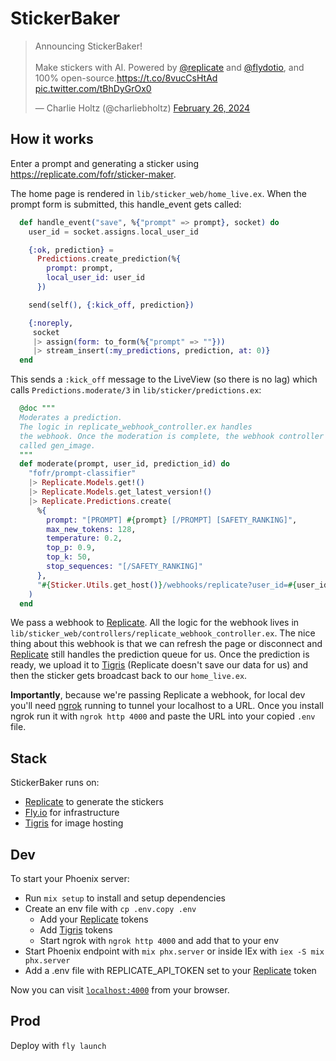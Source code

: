 # StickerBaker

<blockquote class="twitter-tweet" data-media-max-width="560"><p lang="en" dir="ltr">Announcing StickerBaker!<br><br>Make stickers with AI. Powered by <a href="https://twitter.com/replicate?ref_src=twsrc%5Etfw">@replicate</a> and <a href="https://twitter.com/flydotio?ref_src=twsrc%5Etfw">@flydotio</a>, and 100% open-source.<a href="https://t.co/8vucCsHtAd">https://t.co/8vucCsHtAd</a> <a href="https://t.co/tBhDyGrOx0">pic.twitter.com/tBhDyGrOx0</a></p>&mdash; Charlie Holtz (@charliebholtz) <a href="https://twitter.com/charliebholtz/status/1762232726361633018?ref_src=twsrc%5Etfw">February 26, 2024</a></blockquote>

## How it works

Enter a prompt and generating a sticker using https://replicate.com/fofr/sticker-maker.

The home page is rendered in `lib/sticker_web/home_live.ex`. When the prompt form is submitted, this handle_event gets called:

```elixir
  def handle_event("save", %{"prompt" => prompt}, socket) do
    user_id = socket.assigns.local_user_id

    {:ok, prediction} =
      Predictions.create_prediction(%{
        prompt: prompt,
        local_user_id: user_id
      })

    send(self(), {:kick_off, prediction})

    {:noreply,
     socket
     |> assign(form: to_form(%{"prompt" => ""}))
     |> stream_insert(:my_predictions, prediction, at: 0)}
  end
```

This sends a `:kick_off` message to the LiveView (so there is no lag) which calls `Predictions.moderate/3` in `lib/sticker/predictions.ex`:

```elixir
  @doc """
  Moderates a prediction.
  The logic in replicate_webhook_controller.ex handles
  the webhook. Once the moderation is complete, the webhook controller automatically
  called gen_image.
  """
  def moderate(prompt, user_id, prediction_id) do
    "fofr/prompt-classifier"
    |> Replicate.Models.get!()
    |> Replicate.Models.get_latest_version!()
    |> Replicate.Predictions.create(
      %{
        prompt: "[PROMPT] #{prompt} [/PROMPT] [SAFETY_RANKING]",
        max_new_tokens: 128,
        temperature: 0.2,
        top_p: 0.9,
        top_k: 50,
        stop_sequences: "[/SAFETY_RANKING]"
      },
      "#{Sticker.Utils.get_host()}/webhooks/replicate?user_id=#{user_id}&prediction_id=#{prediction_id}"
    )
  end
```

We pass a webhook to [Replicate](https://replicate.com). All the logic for the webhook lives in `lib/sticker_web/controllers/replicate_webhook_controller.ex`. The nice thing about this webhook is that we can refresh the page or disconnect and [Replicate](https://replicate.com) still handles the prediction queue for us. Once the prediction is ready,
we upload it to [Tigris](https://fly.io/docs/reference/tigris/) (Replicate doesn't save our data for us) and then the sticker gets broadcast back to our `home_live.ex`.

**Importantly**, because we're passing Replicate a webhook, for local dev you'll need [ngrok](https://ngrok.com) running to tunnel your localhost to a URL. Once you install ngrok run it with `ngrok http 4000` and paste the URL into your copied `.env` file.

## Stack

StickerBaker runs on:

- [Replicate](https://replicate.com/fofr/sticker-maker?utm_source=project&utm_campaign=stickerbaker) to generate the stickers
- [Fly.io](https://fly.io) for infrastructure
- [Tigris](https://www.tigrisdata.com) for image hosting

## Dev

To start your Phoenix server:

- Run `mix setup` to install and setup dependencies
- Create an env file with `cp .env.copy .env`
  - Add your [Replicate](https://replicate.com) tokens
  - Add [Tigris](https://fly.io/docs/reference/tigris/) tokens
  - Start ngrok with `ngrok http 4000` and add that to your env
- Start Phoenix endpoint with `mix phx.server` or inside IEx with `iex -S mix phx.server`
- Add a .env file with REPLICATE_API_TOKEN set to your [Replicate](https://replicate.com/) token

Now you can visit [`localhost:4000`](http://localhost:4000) from your browser.

## Prod

Deploy with `fly launch`
